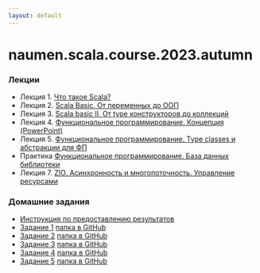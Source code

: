 ```yaml
---
layout: default
---
```

# naumen.scala.course.2023.autumn

### Лекции

* Лекция 1. [Что такое Scala?](lectures/scala_lecture_1.html)
* Лекция 2. [Scala Basic. От переменных до ООП](lectures/scala_lecture_2.html)
* Лекция 3. [Scala basic II. От type конструкторов до коллекций](lectures/scala_lecture_3/index.html)
* Лекция 4. [Функциональное программирование. Концепция (PowerPoint)](lectures/scala_lecture_4.pptx)
* Лекция 5. [Функциональное программирование. Type classes и абстракции для ФП](lectures/scala_lecture_5.html)
* Практика [Функциональное программирование. База данных библиотеки](lectures/practice2)
* Лекция 7. [ZIO. Асинхронность и многопоточность. Управление ресурсами](lectures/scala_lecture_7/index.html)


### Домашние задания
* [Инструкция по предоставлению результатов](https://github.com/naumen-student/naumen.scala.course.2023.autumn#%D0%BF%D1%80%D0%B5%D0%B4%D0%BE%D1%81%D1%82%D0%B0%D0%B2%D0%BB%D0%B5%D0%BD%D0%B8%D0%B5-%D1%80%D0%B5%D0%B7%D1%83%D0%BB%D1%8C%D1%82%D0%B0%D1%82%D0%BE%D0%B2)
* [Задание 1](homeworks/homework_1/homework_1.md) [папка в GitHub](https://github.com/naumen-student/naumen.scala.course.2023.autumn/tree/master/homeworks/homework_1)
* [Задание 2](homeworks/homework_2/homework_2.md) [папка в GitHub](https://github.com/naumen-student/naumen.scala.course.2023.autumn/tree/master/homeworks/homework_2)
* [Задание 3](homeworks/homework_3/homework_3.md) [папка в GitHub](https://github.com/naumen-student/naumen.scala.course.2023.autumn/tree/master/homeworks/homework_3)
* [Задание 4](homeworks/homework_4/homework_4.md) [папка в GitHub](https://github.com/naumen-student/naumen.scala.course.2023.autumn/tree/master/homeworks/homework_4)
* [Задание 5](homeworks/homework_5/homework_5.md) [папка в GitHub](https://github.com/naumen-student/naumen.scala.course.2023.autumn/tree/master/homeworks/homework_5)